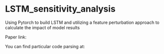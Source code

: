 # LSTM_sensitivity_analysis

Using Pytorch to build LSTM and utilizing a feature perturbation approach to calculate the impact of model results

Paper link:

You can find particular code parsing at:

